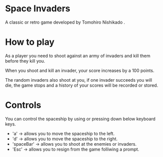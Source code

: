 # Space Invaders

A classic or retro game developed by Tomohiro Nishikado .

# How to play

As a player you need to shoot against an army of invaders and kill them before they kill you. 

When you shoot and kill an invader, your score increases by a 100 points.

The random invaders also shoot at you, if one invader succeeds you will die, the game stops and a history of your scores will be recorded or stored.

# Controls

You can control the spaceship by using or pressing down below keyboard keys.

- 'a' -> allows you to move the spaceship to the left.
- 'd' -> allows you to move the spaceship to the right.
- 'spaceBar' -> allows you to shoot at the enemies or invaders.
- 'Esc' -> allows you to resign from the game folliwing a prompt.
